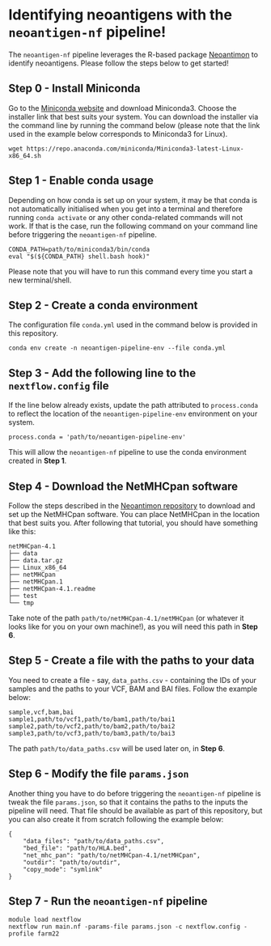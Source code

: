 # Identifying neoantigens with the `neoantigen-nf` pipeline!

The `neoantigen-nf` pipeline leverages the R-based package [Neoantimon](https://academic.oup.com/bioinformatics/article/36/18/4813/5906504) to identify neoantigens. Please follow the steps below to get started!

## Step 0 - Install Miniconda
Go to the [Miniconda website](https://docs.anaconda.com/miniconda/) and download Miniconda3. Choose the installer link that best suits your system. You can download the installer via the command line by running the command below (please note that the link used in the example below corresponds to Miniconda3 for Linux).
```
wget https://repo.anaconda.com/miniconda/Miniconda3-latest-Linux-x86_64.sh
```

## Step 1 - Enable conda usage
Depending on how conda is set up on your system, it may be that conda is not automatically initialised when you get into a terminal and therefore running `conda activate` or any other conda-related commands will not work. If that is the case, run the following command on your command line before triggering the `neoantigen-nf` pipeline.
```
CONDA_PATH=path/to/miniconda3/bin/conda
eval "$(${CONDA_PATH} shell.bash hook)"
```
Please note that you will have to run this command every time you start a new terminal/shell.

## Step 2 - Create a conda environment
The configuration file `conda.yml` used in the command below is provided in this repository.
```
conda env create -n neoantigen-pipeline-env --file conda.yml
```

## Step 3 - Add the following line to the `nextflow.config` file
If the line below already exists, update the path attributed to `process.conda` to reflect the location of the `neoantigen-pipeline-env` environment on your system.
```
process.conda = 'path/to/neoantigen-pipeline-env'
```
This will allow the `neoantigen-nf` pipeline to use the conda environment created in **Step 1**.

## Step 4 - Download the NetMHCpan software
Follow the steps described in the [Neoantimon repository](https://github.com/hase62/Neoantimon/tree/master) to download and set up the NetMHCpan software. You can place NetMHCpan in the location that best suits you. After following that tutorial, you should have something like this:
```
netMHCpan-4.1
├── data
├── data.tar.gz
├── Linux_x86_64
├── netMHCpan
├── netMHCpan.1
├── netMHCpan-4.1.readme
├── test
└── tmp
```
Take note of the path `path/to/netMHCpan-4.1/netMHCpan` (or whatever it looks like for you on your own machine!), as you will need this path in **Step 6**.

## Step 5 - Create a file with the paths to your data
You need to create a file - say, `data_paths.csv` - containing the IDs of your samples and the paths to your VCF, BAM and BAI files. Follow the example below:
```
sample,vcf,bam,bai
sample1,path/to/vcf1,path/to/bam1,path/to/bai1
sample2,path/to/vcf2,path/to/bam2,path/to/bai2
sample3,path/to/vcf3,path/to/bam3,path/to/bai3
```
The path `path/to/data_paths.csv` will be used later on, in **Step 6**.

## Step 6 - Modify the file `params.json`
Another thing you have to do before triggering the `neoantigen-nf` pipeline is tweak the file `params.json`, so that it contains the paths to the inputs the pipeline will need. That file should be available as part of this repository, but you can also create it from scratch following the example below:
```
{
    "data_files": "path/to/data_paths.csv",
    "bed_file": "path/to/HLA.bed",
    "net_mhc_pan": "path/to/netMHCpan-4.1/netMHCpan",
    "outdir": "path/to/outdir",
    "copy_mode": "symlink"
}
```

## Step 7 - Run the `neoantigen-nf` pipeline
```
module load nextflow
nextflow run main.nf -params-file params.json -c nextflow.config -profile farm22
```
